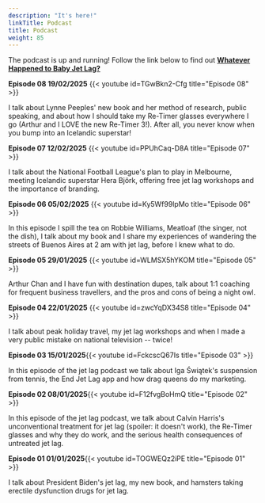 ```yaml
---
description: "It's here!"
linkTitle: Podcast
title: Podcast
weight: 85
---
```


The podcast is up and running! Follow the link below to find out [__Whatever Happened to Baby Jet Lag?__](https://www.youtube.com/playlist?list=PL5qLroVCqm8iM8A0YjjyMmS6r_5Gmb67J)




**Episode 08 19/02/2025**
{{< youtube id=TGwBkn2-Cfg title="Episode 08" >}}

I talk about Lynne Peeples' new book and her method of research, public speaking, and about how I should take my Re-Timer glasses everywhere I go (Arthur and I LOVE the new Re-Timer 3!). After all, you never know when you bump into an Icelandic superstar!



**Episode 07 12/02/2025**
{{< youtube id=PPUhCaq-D8A title="Episode 07" >}}

I talk about the National Football League's plan to play in Melbourne, meeting Icelandic superstar Hera Björk, offering free jet lag workshops and the importance of branding.



**Episode 06 05/02/2025**
{{< youtube id=Ky5Wf99lpMo title="Episode 06" >}}

In this episode I spill the tea on Robbie Williams, Meatloaf (the singer, not the dish), I talk about my book and I share my experiences of wandering the streets of Buenos Aires at 2 am with jet lag, before I knew what to do.



**Episode 05 29/01/2025**
{{< youtube id=WLMSX5hYKOM title="Episode 05" >}}

Arthur Chan and I have fun with destination dupes, talk about 1:1 coaching for frequent business travellers, and the pros and cons of being a night owl.



**Episode 04 22/01/2025**
{{< youtube id=zwcYqDX34S8 title="Episode 04" >}}

I talk about peak holiday travel, my jet lag workshops and when I made a very public mistake on national television -- twice!



**Episode 03 15/01/2025**{{< youtube id=FckcscQ67Is title="Episode 03" >}}

In this episode of the jet lag podcast we talk about Iga Świątek's suspension from tennis, the End Jet Lag app and how drag queens do my marketing.



**Episode 02 08/01/2025**{{< youtube id=F12fvgBoHmQ title="Episode 02" >}}

In this episode of the jet lag podcast, we talk about Calvin Harris's unconventional treatment for jet lag (spoiler: it doesn't work), the Re-Timer glasses and why they do work, and the serious health consequences of untreated jet lag.



**Episode 01 01/01/2025**{{< youtube id=TOGWEQz2iPE title="Episode 01" >}}

I talk about President Biden's jet lag, my new book, and hamsters taking erectile dysfunction drugs for jet lag.

